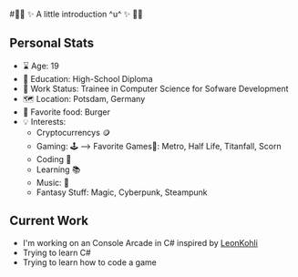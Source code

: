 #:rainbow_flag: :sparkles: A little introduction ^u^ :sparkles: :rainbow_flag:

Personal Stats
---
- :hourglass: Age: 19
- :triangular_ruler: Education: High-School Diploma
- :office: Work Status: Trainee in Computer Science for Sofware Development
- :world_map: Location: Potsdam, Germany 
- :hamburger: Favorite food: Burger
- :bulb: Interests: 
  - Cryptocurrencys :coin:
  - Gaming: :joystick: --> Favorite Games:sparkling_heart:: Metro, Half Life, Titanfall, Scorn
  - Coding :floppy_disk:
  - Learning :books:
  - Music: :musical_note:
  - Fantasy Stuff: Magic, Cyberpunk, Steampunk

Current Work
---
- I'm working on an Console Arcade in C# inspired by [LeonKohli](https://github.com/LeonKohli/LeonKohli)
- Trying to learn C#
- Trying to learn how to code a game

<!---
Dreyex/Dreyex is a ✨ special ✨ repository because its `README.md` (this file) appears on your GitHub profile.
You can click the Preview link to take a look at your changes.
--->
